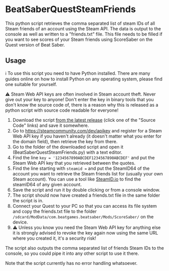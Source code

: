 # BeatSaberQuestSteamFriends
This python script retrieves the comma separated list of steam IDs of all Steam friends of an account using the Steam API. The data is output to the console as well as written to a "friends.txt" file.
This file needs to be filled if you want to see scores of your Steam friends using ScoreSaber on the Quest version of Beat Saber.

## Usage
ℹ️ To use this script you need to have Python installed. There are many guides online on how to install Python on any operating system, please find one suitable for yourself.

⚠️ Steam Web API keys are often involved in Steam account theft. Never give out your key to anyone! Don't enter the key in binary tools that you don't know the source code of, there is a reason why this is released as a python script with source code readable for everyone!

1. Download the script [from the latest release](https://github.com/YorVeX/BeatSaberQuestSteamFriends/releases/latest) (click one of the "Source Code" links) and save it somewhere.
1. Go to https://steamcommunity.com/dev/apikey and register for a Steam Web API key if you haven't already (it doesn't matter what you enter for the domain field), then retrieve the key from there.
1. Go to the folder of the downloaded script and open it (BeatSaberQuestSteamFriends.py) with a text editor.
1. Find the line `key = '1234567890ABCDEF1234567890ABCDEF'` and put the Steam Web API key that you retrieved between the quotes.
1. Find the line starting with `steamid =` and put the SteamID64 of the account you want to retrieve the Steam friends list for (usually your own Steam account). You can use a tool like [SteamID.io](https://steamid.io) to find the steamID64 of any given account.
1. Save the script and run it by double clicking or from a console window.
1. The script should now have created a friends.txt file in the same folder the script is in.
1. Connect your Quest to your PC so that you can access its file system and copy the friends.txt file to the folder `/sdcard/ModData/com.beatgames.beatsaber/Mods/ScoreSaber/` on the device.
1. ⚠️ Unless you know you need the Steam Web API key for anything else it is strongly advised to revoke the key again now using the same URL where you created it, it's a security risk!

The script also outputs the comma separated list of friends Steam IDs to the console, so you could pipe it into any other script to use it there.

Note that the script currently has no error handling whatsoever.
